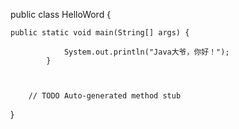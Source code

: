 
public class HelloWord {

	public static void main(String[] args) {
	
				System.out.println("Java大爷，你好！");
			}


		
		// TODO Auto-generated method stub

	

	

}

